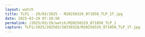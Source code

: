 ```yaml
---
layout: watch
title: TLP1 - 29/03/2025 - M20250329_071058_TLP_1T.jpg
date: 2025-03-29 07:10:58
permalink: /2025/03/29/watch/M20250329_071058_TLP_1
capture: TLP1/2025/202503/20250328/M20250329_071058_TLP_1T.jpg
---
```

